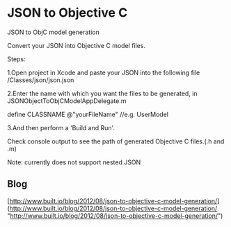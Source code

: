 JSON to Objective C
==========

JSON to ObjC model generation

Convert your JSON into Objective C model files.

Steps:

1.Open project in Xcode and paste your JSON into the following file
/Classes/json/json.json

2.Enter the name with which you want the files to be generated, in JSONObjectToObjCModelAppDelegate.m

define CLASSNAME @"yourFileName" //e.g. UserModel

3.And then perform a 'Build and Run'.

Check console output to see the path of generated Objective C files.(.h and .m)

Note: currently does not support nested JSON

## Blog ##

[http://www.built.io/blog/2012/08/json-to-objective-c-model-generation/] (http://www.built.io/blog/2012/08/json-to-objective-c-model-generation/ "http://www.built.io/blog/2012/08/json-to-objective-c-model-generation/")
